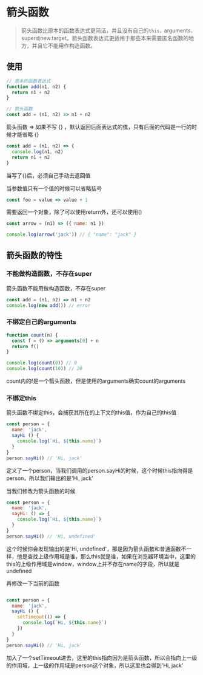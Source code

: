 # 箭头函数

> 箭头函数比原本的函数表达式更简洁，并且没有自己的`this，`arguments`，`super`或`new.target。箭头函数表达式更适用于那些本来需要匿名函数的地方，并且它不能用作构造函数。

## 使用

```js
// 原本的函数表达式
function add(n1, n2) {
  return n1 + n2
}

// 箭头函数
const add = (n1, n2) => n1 + n2
```

箭头函数 => 如果不写 {} ，默认返回后面表达式的值，只有后面的代码是一行的时候才能省略 {}

```js
const add = (n1, n2) => {
  console.log(n1, n2)
  return n1 + n2
}
```

当写了{}后，必须自己手动去返回值

当参数值只有一个值的时候可以省略括号

```js
const foo = value => value + 1
```

需要返回一个对象，除了可以使用return外，还可以使用()

```js
const arrow = (n1) => ({ name: n1 })

console.log(arrow('jack')) // { "name": "jack" }
```

## 箭头函数的特性

### 不能做构造函数，不存在super

箭头函数不能用做构造函数，不存在super

```js
const add = (n1, n2) => n1 + n2
console.log(new add()) // error
```

### 不绑定自己的arguments

```js
function count(n) {
  const f = () => arguments[0] + n
  return f()
}

console.log(count(0)) // 0
console.log(count(10)) // 20
```

count内的f是一个箭头函数，但是使用的arguments确实count的arguments

### 不绑定this

箭头函数不绑定this，会捕获其所在的上下文的this值，作为自己的this值

```js
const person = {
  name: 'jack',
  sayHi () {
    console.log(`Hi, ${this.name}`)
  }
}
person.sayHi() // 'Hi, jack'
```

定义了一个person，当我们调用的person.sayHi的时候，这个时候this指向得是person，所以我们输出的是'Hi, jack'

当我们修改为箭头函数的时候

```js
const person = {
  name: 'jack',
  sayHi: () => {
    console.log(`Hi, ${this.name}`)
  }
}
person.sayHi() // 'Hi, undefined'
```

这个时候你会发现输出的是'Hi, undefined'，那是因为箭头函数和普通函数不一样，他是查找上级作用域是谁，那么this就是谁，如果在浏览器环境当中，这里的this的上级作用域是window，window上并不存在name的字段，所以就是undefined

再修改一下当前的函数

```js

const person = {
  name: 'jack',
  sayHi () {
    setTimeout(() => {
      console.log(`Hi, ${this.name}`)
    })
  }
}
person.sayHi() // 'Hi, jack'
```

加入了一个setTimeout进去，这里的this指向因为是箭头函数，所以会指向上一级的作用域，上一级的作用域是person这个对象，所以这里也会得到'Hi, jack'